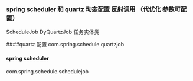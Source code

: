 ### spring scheduler 和 quartz 动态配置 反射调用 （代优化 参数可配置）

ScheduleJob DyQuartzJob 任务实体类

####quartz 配置
com.spring.schedule.quartzjob 
#### spring scheduler
com.spring.schedule.schedulejob  